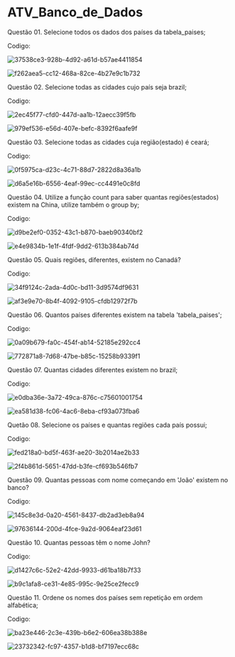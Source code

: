 # ATV_Banco_de_Dados
Questão 01. Selecione todos os dados dos países da tabela_paises;

Codigo:

![37538ce3-928b-4d92-a61d-b57ae4411854](https://github.com/vanessamarinh0/ATV_Banco_de_Dados/assets/111614156/5d4f389a-efb8-4b0f-a4fd-2ac7192c822a)

![f262aea5-cc12-468a-82ce-4b27e9c1b732](https://github.com/vanessamarinh0/ATV_Banco_de_Dados/assets/111614156/d297edef-dac7-4103-aaca-5efeef89c0cc)

Questão 02. Selecione todas as cidades cujo país seja brazil;

Codigo:

![2ec45f77-cfd0-447d-aa1b-12aecc39f5fb](https://github.com/vanessamarinh0/ATV_Banco_de_Dados/assets/111614156/c2d715ac-8527-46e7-8b4b-3e57a50619f4)

![979ef536-e56d-407e-befc-8392f6aafe9f](https://github.com/vanessamarinh0/ATV_Banco_de_Dados/assets/111614156/97f4c306-c0f6-4d03-80d3-942f15dc911b)

Questão 03. Selecione todas as cidades cuja região(estado) é ceará;

Codigo:

![0f5975ca-d23c-4c71-88d7-2822d8a36a1b](https://github.com/vanessamarinh0/ATV_Banco_de_Dados/assets/111614156/42898c02-8511-4bb5-a570-ddca64aec2b2)


![d6a5e16b-6556-4eaf-99ec-cc4491e0c8fd](https://github.com/vanessamarinh0/ATV_Banco_de_Dados/assets/111614156/563b3aba-77db-4278-be11-d3df163ca624)

Questão 04. Utilize a função count para saber quantas regiões(estados) existem na China, utilize também o group by;

Codigo:

![d9be2ef0-0352-43c1-b870-baeb90340bf2](https://github.com/vanessamarinh0/ATV_Banco_de_Dados/assets/111614156/0983e8a8-a45d-4a63-808b-7cb63063af9b)

![e4e9834b-1e1f-4fdf-9dd2-613b384ab74d](https://github.com/vanessamarinh0/ATV_Banco_de_Dados/assets/111614156/e650168a-024f-4893-8dd4-dccdd21bafbe)

Questão 05. Quais regiões, diferentes, existem no Canadá?

Codigo:

![34f9124c-2ada-4d0c-bd11-3d9574df9631](https://github.com/vanessamarinh0/ATV_Banco_de_Dados/assets/111614156/f6c7f240-1179-4ff7-a68f-8c44f3f7632c)

![af3e9e70-8b4f-4092-9105-cfdb12972f7b](https://github.com/vanessamarinh0/ATV_Banco_de_Dados/assets/111614156/9fcd2044-b277-4240-84ea-412d36120c79)

Questão 06. Quantos países diferentes existem na tabela 'tabela_paises';

Codigo:

![0a09b679-fa0c-454f-ab14-52185e292cc4](https://github.com/vanessamarinh0/ATV_Banco_de_Dados/assets/111614156/fded7579-c131-431f-ad4e-2b9005df0463)


![772871a8-7d68-47be-b85c-15258b9339f1](https://github.com/vanessamarinh0/ATV_Banco_de_Dados/assets/111614156/3fc204e0-7690-4c09-840a-418f655ec5d4)

Questão 07. Quantas cidades diferentes existem no brazil;

Codigo:

![e0dba36e-3a72-49ca-876c-c75601001754](https://github.com/vanessamarinh0/ATV_Banco_de_Dados/assets/111614156/84ff4733-f3d3-46a7-b366-5a512955e44e)

![ea581d38-fc06-4ac6-8eba-cf93a073fba6](https://github.com/vanessamarinh0/ATV_Banco_de_Dados/assets/111614156/03137f8a-8b4c-46ee-92c3-320695dd1f7c)

Quetão 08. Selecione os países e quantas regiões cada país possui;

Codigo:

![fed218a0-bd5f-463f-ae20-3b2014ae2b33](https://github.com/vanessamarinh0/ATV_Banco_de_Dados/assets/111614156/e3e1325b-979f-47b1-bff5-7a8355db0501)


![2f4b861d-5651-47dd-b3fe-cf693b546fb7](https://github.com/vanessamarinh0/ATV_Banco_de_Dados/assets/111614156/5eef8c34-c9d2-43ec-8b63-a3706bfa5976)

Questão 09. Quantas pessoas com nome começando em 'João' existem no banco?

Codigo:

![145c8e3d-0a20-4561-8437-db2ad3eb8a94](https://github.com/vanessamarinh0/ATV_Banco_de_Dados/assets/111614156/f92a405c-1c27-4597-89d3-99396b6e47bf)

![97636144-200d-4fce-9a2d-9064eaf23d61](https://github.com/vanessamarinh0/ATV_Banco_de_Dados/assets/111614156/42f5958f-16e0-4fc6-ae99-3e190361e9c6)

Questão 10. Quantas pessoas têm o nome John?

Codigo:

![d1427c6c-52e2-42dd-9933-d61ba18b7f33](https://github.com/vanessamarinh0/ATV_Banco_de_Dados/assets/111614156/bd323ddc-ac74-4180-aa71-a4a2d7fc7672)


![b9c1afa8-ce31-4e85-995c-9e25ce2fecc9](https://github.com/vanessamarinh0/ATV_Banco_de_Dados/assets/111614156/fefe6534-1fb9-4c2b-bd82-d457c8a3ef66)


Questão 11. Ordene os nomes dos países sem repetição em ordem alfabética;

Codigo:

![ba23e446-2c3e-439b-b6e2-606ea38b388e](https://github.com/vanessamarinh0/ATV_Banco_de_Dados/assets/111614156/e2a32787-3289-4b51-99b2-3dc14f15b4ba)



![23732342-fc97-4357-b1d8-bf7197ecc68c](https://github.com/vanessamarinh0/ATV_Banco_de_Dados/assets/111614156/fd20b00e-a4ee-44cd-8295-9b26061cd596)



